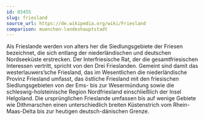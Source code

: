 ```yaml
---
id: 03455
slug: friesland
source_url: https://de.wikipedia.org/wiki/Friesland
comparison: muenchen-landeshauptstadt
---
```


Als Frieslande werden von alters her die Siedlungsgebiete der Friesen bezeichnet, die sich entlang der niederländischen und deutschen Nordseeküste erstrecken. Der Interfriesische Rat, der die gesamtfriesischen Interessen vertritt, spricht von den Drei Frieslanden. Gemeint sind damit das westerlauwers’sche Friesland, das im Wesentlichen die niederländische Provinz Friesland umfasst, das östliche Friesland mit den friesischen Siedlungsgebieten von der Ems- bis zur Wesermündung sowie die schleswig-holsteinische Region Nordfriesland einschließlich der Insel Helgoland. Die ursprünglichen Frieslande umfassen bis auf wenige Gebiete wie Dithmarschen einen unterschiedlich breiten Küstenstrich vom Rhein-Maas-Delta bis zur heutigen deutsch-dänischen Grenze.
